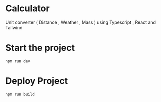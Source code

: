 # Calculator
Unit converter ( Distance , Weather , Mass ) using Typescript , React and Tailwind

# Start the project
``` npm run dev ```

# Deploy Project
``` npm run build ```
